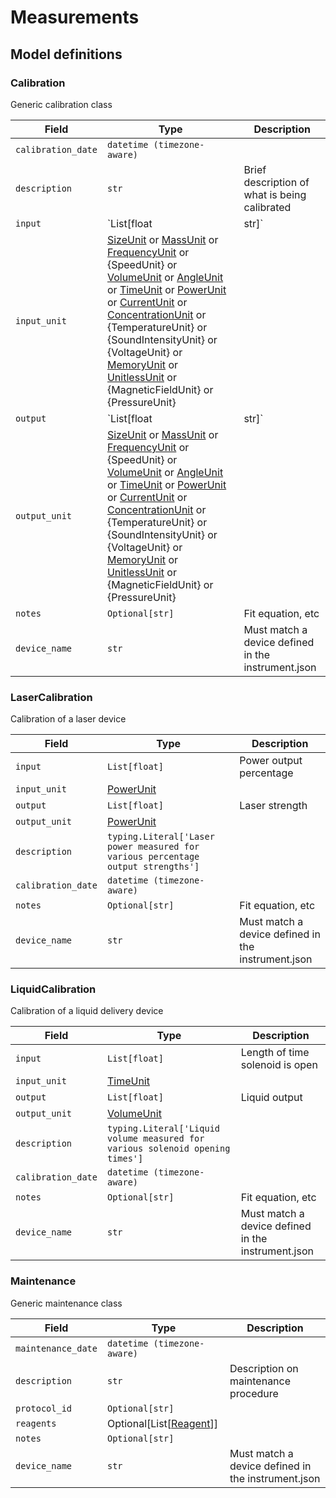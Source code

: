 # Measurements

## Model definitions

### Calibration

Generic calibration class

| Field | Type | Description |
|-------|------|-------------|
| `calibration_date` | `datetime (timezone-aware)` |  |
| `description` | `str` | Brief description of what is being calibrated |
| `input` | `List[float | str]` | Calibration input |
| `input_unit` | [SizeUnit](aind_data_schema_models/units.md#sizeunit) or [MassUnit](aind_data_schema_models/units.md#massunit) or [FrequencyUnit](aind_data_schema_models/units.md#frequencyunit) or {SpeedUnit} or [VolumeUnit](aind_data_schema_models/units.md#volumeunit) or [AngleUnit](aind_data_schema_models/units.md#angleunit) or [TimeUnit](aind_data_schema_models/units.md#timeunit) or [PowerUnit](aind_data_schema_models/units.md#powerunit) or [CurrentUnit](aind_data_schema_models/units.md#currentunit) or [ConcentrationUnit](aind_data_schema_models/units.md#concentrationunit) or {TemperatureUnit} or {SoundIntensityUnit} or {VoltageUnit} or [MemoryUnit](aind_data_schema_models/units.md#memoryunit) or [UnitlessUnit](aind_data_schema_models/units.md#unitlessunit) or {MagneticFieldUnit} or {PressureUnit} |  |
| `output` | `List[float | str]` | Calibration output |
| `output_unit` | [SizeUnit](aind_data_schema_models/units.md#sizeunit) or [MassUnit](aind_data_schema_models/units.md#massunit) or [FrequencyUnit](aind_data_schema_models/units.md#frequencyunit) or {SpeedUnit} or [VolumeUnit](aind_data_schema_models/units.md#volumeunit) or [AngleUnit](aind_data_schema_models/units.md#angleunit) or [TimeUnit](aind_data_schema_models/units.md#timeunit) or [PowerUnit](aind_data_schema_models/units.md#powerunit) or [CurrentUnit](aind_data_schema_models/units.md#currentunit) or [ConcentrationUnit](aind_data_schema_models/units.md#concentrationunit) or {TemperatureUnit} or {SoundIntensityUnit} or {VoltageUnit} or [MemoryUnit](aind_data_schema_models/units.md#memoryunit) or [UnitlessUnit](aind_data_schema_models/units.md#unitlessunit) or {MagneticFieldUnit} or {PressureUnit} |  |
| `notes` | `Optional[str]` | Fit equation, etc |
| `device_name` | `str` | Must match a device defined in the instrument.json |


### LaserCalibration

Calibration of a laser device

| Field | Type | Description |
|-------|------|-------------|
| `input` | `List[float]` | Power output percentage |
| `input_unit` | [PowerUnit](aind_data_schema_models/units.md#powerunit) |  |
| `output` | `List[float]` | Laser strength |
| `output_unit` | [PowerUnit](aind_data_schema_models/units.md#powerunit) |  |
| `description` | `typing.Literal['Laser power measured for various percentage output strengths']` |  |
| `calibration_date` | `datetime (timezone-aware)` |  |
| `notes` | `Optional[str]` | Fit equation, etc |
| `device_name` | `str` | Must match a device defined in the instrument.json |


### LiquidCalibration

Calibration of a liquid delivery device

| Field | Type | Description |
|-------|------|-------------|
| `input` | `List[float]` | Length of time solenoid is open |
| `input_unit` | [TimeUnit](aind_data_schema_models/units.md#timeunit) |  |
| `output` | `List[float]` | Liquid output |
| `output_unit` | [VolumeUnit](aind_data_schema_models/units.md#volumeunit) |  |
| `description` | `typing.Literal['Liquid volume measured for various solenoid opening times']` |  |
| `calibration_date` | `datetime (timezone-aware)` |  |
| `notes` | `Optional[str]` | Fit equation, etc |
| `device_name` | `str` | Must match a device defined in the instrument.json |


### Maintenance

Generic maintenance class

| Field | Type | Description |
|-------|------|-------------|
| `maintenance_date` | `datetime (timezone-aware)` |  |
| `description` | `str` | Description on maintenance procedure |
| `protocol_id` | `Optional[str]` |  |
| `reagents` | Optional[List[[Reagent](reagent.md#reagent)]] |  |
| `notes` | `Optional[str]` |  |
| `device_name` | `str` | Must match a device defined in the instrument.json |


